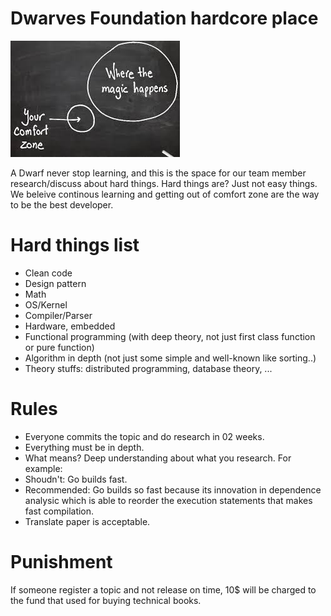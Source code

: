 # Dwarves Foundation hardcore place

<img src="comfortzone.jpeg"/>

A Dwarf never stop learning, and this is the space for our team member research/discuss about hard things. Hard things are? Just not easy things. We beleive continous learning and getting out of comfort zone are the way to be the best developer.

# Hard things list

- Clean code
- Design pattern
- Math
- OS/Kernel
- Compiler/Parser
- Hardware, embedded
- Functional programming (with deep theory, not just first class function or pure function)
- Algorithm in depth (not just some simple and well-known like sorting..)
- Theory stuffs: distributed programming, database theory, ...

# Rules

- Everyone commits the topic and do research in 02 weeks.
- Everything must be in depth.
 - What means? Deep understanding about what you research. For example:
  - Shoudn't: Go builds fast.
  - Recommended: Go builds so fast because its innovation in dependence analysic which is able to reorder the execution statements that makes fast compilation.
- Translate paper is acceptable.

# Punishment

If someone register a topic and not release on time, 10$ will be charged to the fund that used for buying technical books.

